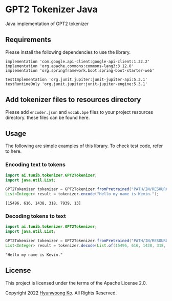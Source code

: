 # GPT2 Tokenizer Java
Java implementation of GPT2 tokenizer

## Requirements
Please install the following dependencies to use the library.

```
implementation 'com.google.api-client:google-api-client:1.32.2'
implementation 'org.apache.commons:commons-lang3:3.12.0'
implementation 'org.springframework.boot:spring-boot-starter-web'

testImplementation 'org.junit.jupiter:junit-jupiter-api:5.3.1'
testRuntimeOnly 'org.junit.jupiter:junit-jupiter-engine:5.3.1'
```

## Add tokenizer files to resources directory
Please add `encoder.json` and `vocab.bpe` files to your project resources directory.
these files can be found here.

## Usage
The following are simple examples of this library.
To check test code, refer to here.

### Encoding text to tokens
```java
import ai.tunib.tokenizer.GPT2Tokenizer;
import java.util.List;

GPT2Tokenizer tokenizer = GPT2Tokenizer.fromPretrained("PATH/IN/RESOURCES");
List<Integer> result = tokenizer.encode("Hello my name is Kevin.");
```
```
[15496, 616, 1438, 318, 7939, 13]
```

### Decoding tokens to text
```java
import ai.tunib.tokenizer.GPT2Tokenizer;
import java.util.List;

GPT2Tokenizer tokenizer = GPT2Tokenizer.fromPretrained("PATH/IN/RESOURCES");
List<Integer> result = tokenizer.decode(List.of(15496, 616, 1438, 318, 7939, 13));
```
```
"Hello my name is Kevin."
```

## License

This project is licensed under the terms of the Apache License 2.0.

Copyright 2022 [Hyunwoong Ko](https://github.com/hyunwoongko). All Rights Reserved.